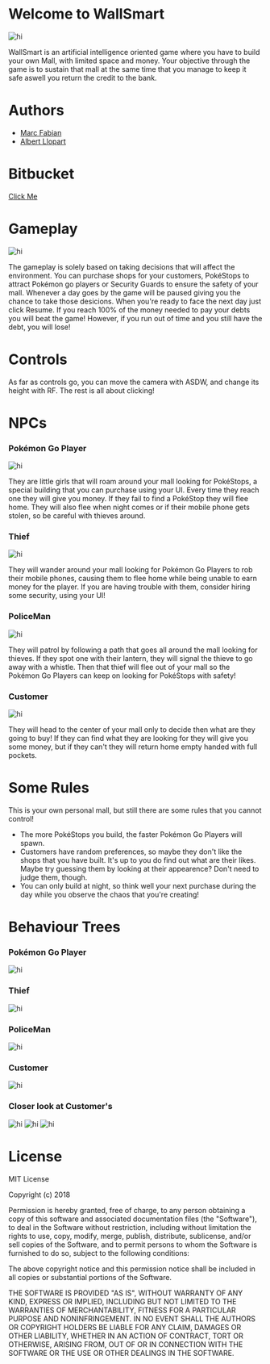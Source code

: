 # Welcome to WallSmart

<img src="Images/overview.PNG" alt="hi" class="inline"/>

WallSmart is an artificial intelligence oriented game where you have to build your own Mall, with limited space and money. Your objective through the game is to sustain that mall at the same time that you manage to keep it safe aswell you return the credit to the bank.

# Authors

- [Marc Fabian](https://github.com/xDragan)
- [Albert Llopart](https://github.com/albertllopart/)

# Bitbucket

[Click Me](https://bitbucket.org/citmturtles/wallsmart.git)

# Gameplay

<img src="Images/Building1.PNG" alt="hi" class="inline"/>

The gameplay is solely based on taking decisions that will affect the environment. You can purchase shops for your customers, PokéStops to attract Pokémon go players or Security Guards to ensure the safety of your mall. Whenever a day goes by the game will be paused giving you the chance to take those desicions. When you're ready to face the next day just click Resume. If you reach 100% of the money needed to pay your debts you will beat the game! However, if you run out of time and you still have the debt, you will lose!

# Controls

As far as controls go, you can move the camera with ASDW, and change its height with RF. The rest is all about clicking!

# NPCs

### Pokémon Go Player

<img src="Images/Girl.PNG" alt="hi" class="inline"/>

They are little girls that will roam around your mall looking for PokéStops, a special building that you can purchase using your UI. Every time they reach one they will give you money. If they fail to find a PokéStop they will flee home. They will also flee when night comes or if their mobile phone gets stolen, so be careful with thieves around.

### Thief

<img src="Images/Thief.PNG" alt="hi" class="inline"/>

They will wander around your mall looking for Pokémon Go Players to rob their mobile phones, causing them to flee home while being unable to earn money for the player. If you are having trouble with them, consider hiring some security, using your UI!

### PoliceMan

<img src="Images/Police.PNG" alt="hi" class="inline"/>

They will patrol by following a path that goes all around the mall looking for thieves. If they spot one with their lantern, they will signal the thieve to go away with a whistle. Then that thief will flee out of your mall so the Pokémon Go Players can keep on looking for PokéStops with safety!

### Customer

<img src="Images/Customer.PNG" alt="hi" class="inline"/>

They will head to the center of your mall only to decide then what are they going to buy! If they can find what they are looking for they will give you some money, but if they can't they will return home empty handed with full pockets.

# Some Rules

This is your own personal mall, but still there are some rules that you cannot control!

- The more PokéStops you build, the faster Pokémon Go Players will spawn.
- Customers have random preferences, so maybe they don't like the shops that you have built. It's up to you do find out what are their likes. Maybe try guessing them by looking at their appearence? Don't need to judge them, though.
- You can only build at night, so think well your next purchase during the day while you observe the chaos that you're creating!

# Behaviour Trees

### Pokémon Go Player

<img src="Images/BT_POKE_PLAYER.png" alt="hi" class="inline"/>

### Thief

<img src="Images/BT_THIEF.png" alt="hi" class="inline"/>

### PoliceMan

<img src="Images/BT_POLICE.png" alt="hi" class="inline"/>

### Customer

<img src="Images/BT_CUSTOMER_1.png" alt="hi" class="inline"/>

### Closer look at Customer's

<img src="Images/BT_1.png" alt="hi" class="inline"/>
<img src="Images/BT_2.png" alt="hi" class="inline"/>
<img src="Images/BT_3.png" alt="hi" class="inline"/>

# License

MIT License

Copyright (c) 2018 

Permission is hereby granted, free of charge, to any person obtaining a copy
of this software and associated documentation files (the "Software"), to deal
in the Software without restriction, including without limitation the rights
to use, copy, modify, merge, publish, distribute, sublicense, and/or sell
copies of the Software, and to permit persons to whom the Software is
furnished to do so, subject to the following conditions:

The above copyright notice and this permission notice shall be included in all
copies or substantial portions of the Software.

THE SOFTWARE IS PROVIDED "AS IS", WITHOUT WARRANTY OF ANY KIND, EXPRESS OR
IMPLIED, INCLUDING BUT NOT LIMITED TO THE WARRANTIES OF MERCHANTABILITY,
FITNESS FOR A PARTICULAR PURPOSE AND NONINFRINGEMENT. IN NO EVENT SHALL THE
AUTHORS OR COPYRIGHT HOLDERS BE LIABLE FOR ANY CLAIM, DAMAGES OR OTHER
LIABILITY, WHETHER IN AN ACTION OF CONTRACT, TORT OR OTHERWISE, ARISING FROM,
OUT OF OR IN CONNECTION WITH THE SOFTWARE OR THE USE OR OTHER DEALINGS IN THE
SOFTWARE.
